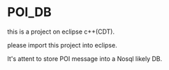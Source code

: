 POI_DB
======

this is a project on eclipse c++(CDT).

please import this project into eclipse.

It's attent to store POI message into a Nosql likely DB.
